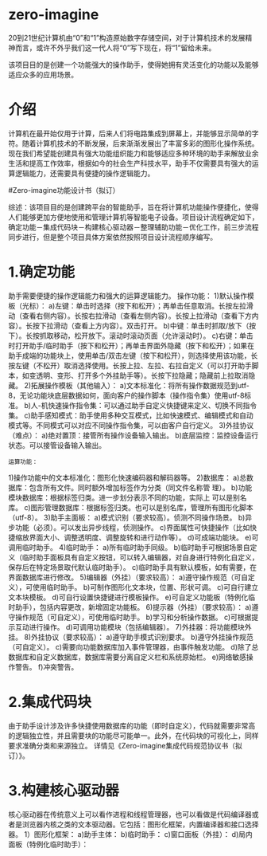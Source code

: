 # zero-imagine
20到21世纪计算机由“0”和“1”构造原始数字存储空间，对于计算机技术的发展精神而言，或许不外乎我们这一代人将“0”写下现在，将“1”留给未来。

该项目目的是创建一个功能强大的操作助手，使得她拥有灵活变化的功能以及能够适应众多的应用场景。

# 介绍
计算机在最开始仅用于计算，后来人们将电路集成到屏幕上，并能够显示简单的字符。随着计算机技术的不断发展，后来渐渐发展出了丰富多彩的图形化操作系统。现在我们希望能创建具有强大功能组织能力和能够适应多种环境的助手来解放业余生活和提高工作效率，根据如今的社会生产科技水平，助手不仅需要具有强大的运算逻辑能力，还需要具有便捷的操作逻辑能力。


#Zero-imagine功能设计书（拟订）


综述：该项目目的是创建跨平台的智能助手，旨在将计算机功能操作便捷化，使得人们能够更加方便地使用和管理计算机等智能电子设备。项目设计流程确定如下，确定功能－集成代码块－构建核心驱动器－整理辅助功能－优化工作，前三步流程同步进行，但是整个项目具体方案依然按照项目设计流程顺序编写。

# 1.确定功能
助手需要便捷的操作逻辑能力和强大的运算逻辑能力。
操作功能：
1)默认操作模板（光标）：
a)左键：单击时选择（按下和松开）；再单击任意取消。长按左拉滑动（查看右侧内容）。长按右拉滑动（查看左侧内容）。长按上拉滑动（查看下方内容）。长按下拉滑动（查看上方内容）。双击打开。
b)中键：单击时抓取/放下（按下）。长按抓取移动，松开放下。滚动时滚动页面（允许滚动时）。
c)右键：单击时打开助手/临时助手（按下和松开）；再单击界面外隐藏（按下和松开）；如果在助手成端的功能块上，使用单击/双击左键（按下和松开），则选择使用该功能，长按左键（不松开）取消选择使用。长按上拉、左拉、右拉自定义（可以打开助手脚本，如变透明、变形、打开多个外挂助手等）。长按下拉隐藏；隐藏前上拉取消隐藏。
2)拓展操作模板（其他输入）：
a)文本标准化：将所有操作数据规范到utf-8，无论功能块底层数据如何，面向客户的操作脚本（操作指令集）使用utf-8标准。
b)人-机快速操作指令集：可以通过助手自定义快捷键来定义、切换不同指令集。
c)助手感知模式：助手使用多种交互模式，比如快速模式、编辑模式和自动模式等。不同模式可以对应不同操作指令集，可以由客户自行定义。
3)外挂协议（难点）：
a)绝对置顶：接管所有操作设备输入输出。
b)底层监控：监控设备运行状态。可以接管设备输入输出。

	运算功能：
1)操作功能中的文本标准化：图形化快速编码器和解码器等。
2)数据库：
a)总数据库：包含所有文件。同时额外增加标签作为分类（同文件名称管	理）。
b)功能模块数据库：根据标签归类。进一步划分表示不同的功能，实际上	可以是别名库。
c)图形管理数据库：根据标签归类。也可以是别名库，管理所有图形化脚本（utf-8）。
3)助手主面板：
a)模式识别（要求较高）。侦测不同操作场景。
b)异步功能（必须）。可以发出异步线程，侦测操作。
c)界面属性可快捷操作（比如快捷缩放界面大小、调整透明度、调整旋转和进行动作等）。
d)可成端功能块。
e)可调用临时助手。
4)临时助手：
a)所有临时助手同级。
b)临时助手可根据场景自定义（临时助手面板具有自定义按钮，可以转入编辑器，对自身进行特例化自定义，保存后在特定场景取代默认临时助手）。
c)临时助手具有默认模板，如有需要，在界面数据库进行修改。
5)编辑器（外挂）（要求较高）：
a)遵守操作规范（可自定义），可使用临时助手。
b)可制作图形化文本块，位置、形状可调。
c)可自行建立文本块模板。
d)可自行设置快捷键进行模板操作。
e)可自定义功能板（特例化临时助手），包括内容更改，新增固定功能板。
6)提示器（外挂）（要求较高）：
a)遵守操作规范（可自定义），可使用临时助手。
b)学习和分析操作数据。
c)可根据提示互动进行操作。
d)可调用功能模块（包括编辑器）。
7)外挂器：将功能模块外挂。
8)外挂协议（要求较高）：
a)遵守助手模式识别要求。
b)遵守外挂操作规范（可自定义）。
c)需要向功能数据库加入事件管理器，由事件触发功能。
d)除了总数据库和自定义数据库，数据库需要分离自定义栏和系统原始栏。
e)网络敏感操作警告。
f)冲突警告。

# 2.集成代码块
由于助手设计涉及许多快捷使用数据库的功能（即时自定义），代码就需要非常高的逻辑独立性，并且需要块的功能尽可能单一。此外，在代码块的可视化上，同样要求准确分类和来源独立。
详情见《Zero-imagine集成代码规范协议书（拟订）》。

# 3.构建核心驱动器
核心驱动器在传统意义上可以看作进程和线程管理器，也可以看做是代码编译器或者是浏览器内核之类的文本驱动器。它包括：图形化框架，内置编译器和接口选择器。
1）图形化框架：
a)助手主体：
b)临时助手：
c)窗口面板（外挂）：
d)局内面板（特例化临时助手）：


